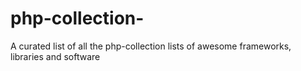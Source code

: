 # php-collection-
A curated list of all the php-collection  lists of awesome frameworks, libraries and software
